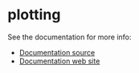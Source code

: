 # plotting

See the documentation for more info:

- [Documentation source](../../docs/user-guide/plot.md)
- [Documentation web site](https://ogstools.opengeosys.org/user-guide/plot.html)
